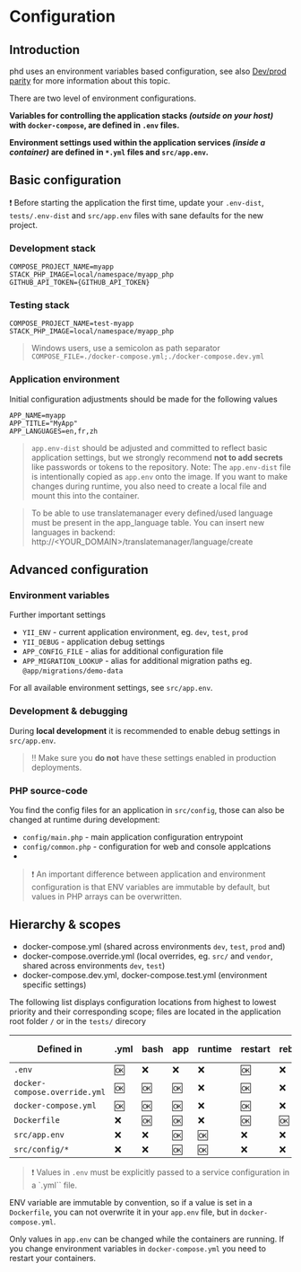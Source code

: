 Configuration
=============

## Introduction

phd uses an environment variables based configuration, see also [Dev/prod parity](http://12factor.net/dev-prod-parity) for more information about this topic.

There are two level of environment configurations.
 


**Variables for controlling the application stacks *(outside on your host)* with `docker-compose`, are defined in `.env` files.**

**Environment settings used within the application services *(inside a container)* are defined in `*.yml` files and `src/app.env`.**

## Basic configuration

:exclamation: Before starting the application the first time, update your `.env-dist`, `tests/.env-dist` and `src/app.env` files with sane defaults for the new project.

### Development stack

	COMPOSE_PROJECT_NAME=myapp
	STACK_PHP_IMAGE=local/namespace/myapp_php
	GITHUB_API_TOKEN={GITHUB_API_TOKEN}

### Testing stack

	COMPOSE_PROJECT_NAME=test-myapp
	STACK_PHP_IMAGE=local/namespace/myapp_php

> Windows users, use a semicolon as path separator `COMPOSE_FILE=./docker-compose.yml;./docker-compose.dev.yml`

### Application environment

Initial configuration adjustments should be made for the following values

	APP_NAME=myapp
	APP_TITLE="MyApp"
	APP_LANGUAGES=en,fr,zh

> `app.env-dist` should be adjusted and committed to reflect basic application settings, but we strongly recommend **not to add secrets** like passwords or tokens to the repository. 
> Note: The `app.env-dist` file is intentionally copied as `app.env` onto the image. If you want to make changes during runtime, you also need to create a local file and mount this into the container.

> To be able to use translatemanager every defined/used language must be present in the app_language table. 
> You can insert new languages in backend:
> http://<YOUR_DOMAIN>/translatemanager/language/create

## Advanced configuration

### Environment variables

Further important settings

 - `YII_ENV` - current application environment, eg. `dev`, `test`, `prod`
 - `YII_DEBUG` - application debug settings 
 - `APP_CONFIG_FILE` - alias for  additional configuration file
 - `APP_MIGRATION_LOOKUP` - alias for additional migration paths eg. `@app/migrations/demo-data`

For all available environment settings, see `src/app.env`.

### Development & debugging

During **local development** it is recommended to enable debug settings in `src/app.env`.

    

> :bangbang: Make sure you **do not** have these settings enabled in production deployments.

### PHP source-code

You find the config files for an application in `src/config`, those can also be changed at runtime during development:

 - `config/main.php` - main application configuration entrypoint
 - `config/common.php` - configuration for web and console applcations
 - 

> :exclamation: An important difference between application and environment configuration is that
> ENV variables are immutable by default, but values in PHP arrays can be overwritten.


## Hierarchy & scopes

- docker-compose.yml (shared across environments `dev`, `test`, `prod` and)
- docker-compose.override.yml (local overrides, eg. `src/` and `vendor`, shared across environments `dev`, `test`)
- docker-compose.dev.yml, docker-compose.test.yml (environment specific settings)

The following list displays configuration locations from highest to lowest priority and their corresponding scope; files are located in the application root folder `/` or in the `tests/` direcory

| Defined in | .yml | bash | app | runtime | restart | rebuild | variable replacement |
|------------|------|------|-----|---|---|---|---|
| `.env`     | :ok: | :x: | :x: | :x: | :ok: | :x: | :x: |
| `docker-compose.override.yml` | :ok: | :ok: | :ok: | :x: | :ok: | :x: | :ok:
| `docker-compose.yml` | :ok: | :ok: | :ok: | :x:| :ok: | :x: | :ok:
| `Dockerfile` | :x: | :ok: | :ok: | :x:| :ok: | :ok: | :x: 
| `src/app.env`  | :x: | :x: | :ok: | :ok: | :x: | :x: | :ok:
| `src/config/*`  | :x: | :x: | :ok: | :ok: | :x: | :x: | :ok:

> :exclamation: Values in `.env` must be explicitly passed to a service configuration in a `.yml`` file.

ENV variable are immutable by convention, so if a value is set in a `Dockerfile`, you can not
 overwrite it in your `app.env` file, but in `docker-compose.yml`.

Only values in `app.env` can be changed while the containers are running. If you change environment variables in 
`docker-compose.yml` you need to restart your containers.  

